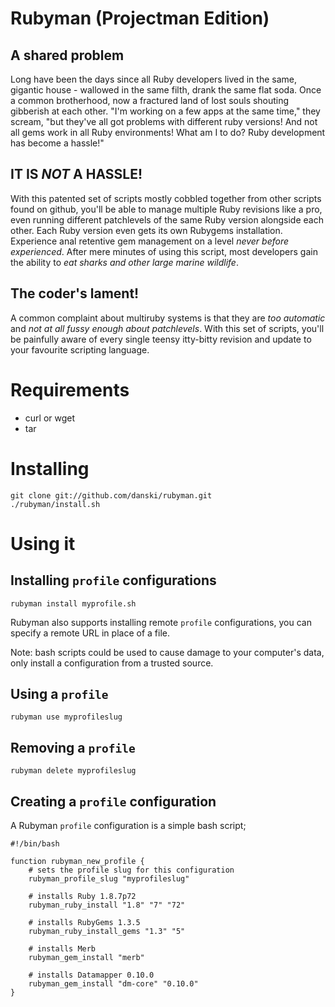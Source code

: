 Rubyman (Projectman Edition)
============================

A shared problem
----------------
Long have been the days since all Ruby developers lived in the same, gigantic house - wallowed in the same filth, drank the same flat soda. Once a common brotherhood, now a fractured land of lost souls shouting gibberish at each other. "I'm working on a few apps at the same time," they scream, "but they've all got problems with different ruby versions! And not all gems work in all Ruby environments! What am I to do? Ruby development has become a hassle!"

IT IS _NOT_ A HASSLE!
---------------------
With this patented set of scripts mostly cobbled together from other scripts found on github, you'll be able to manage multiple Ruby revisions like a pro, even running different patchlevels of the same Ruby version alongside each other. Each Ruby version even gets its own Rubygems installation. Experience anal retentive gem management on a level *never before experienced*. After mere minutes of using this script, most developers gain the ability to *eat sharks and other large marine wildlife*.

The coder's lament!
-------------------
A common complaint about multiruby systems is that they are *too automatic* and *not at all fussy enough about patchlevels*. With this set of scripts, you'll be painfully aware of every single teensy itty-bitty revision and update to your favourite scripting language.

Requirements
============

* curl or wget
* tar


Installing
==========

	git clone git://github.com/danski/rubyman.git
	./rubyman/install.sh

Using it
========

Installing `profile` configurations
-----------------------------------

	rubyman install myprofile.sh
	
Rubyman also supports installing remote `profile` configurations, you can specify a remote URL in place of a file. 

Note: bash scripts could be used to cause damage to your computer's data, only install a configuration from a trusted source.
	
Using a `profile`
-----------------

	rubyman use myprofileslug
	
Removing a `profile`
--------------------

	rubyman delete myprofileslug
	
Creating a `profile` configuration
----------------------------------

A Rubyman `profile` configuration is a simple bash script;

	#!/bin/bash

	function rubyman_new_profile {
		# sets the profile slug for this configuration
		rubyman_profile_slug "myprofileslug"

		# installs Ruby 1.8.7p72
		rubyman_ruby_install "1.8" "7" "72"

		# installs RubyGems 1.3.5
		rubyman_ruby_install_gems "1.3" "5" 

		# installs Merb
		rubyman_gem_install "merb"

		# installs Datamapper 0.10.0
		rubyman_gem_install "dm-core" "0.10.0"
	}